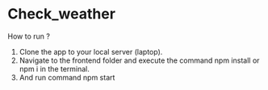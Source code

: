 # Check_weather
How to run ? <br/>
1. Clone the app to your local server (laptop).<br/>
2. Navigate to the frontend folder and execute the command npm install or npm i in the terminal.<br/>
3. And run command npm start<br/>
